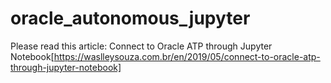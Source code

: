 # oracle_autonomous_jupyter

Please read this article: Connect to Oracle ATP through Jupyter Notebook[https://waslleysouza.com.br/en/2019/05/connect-to-oracle-atp-through-jupyter-notebook]
